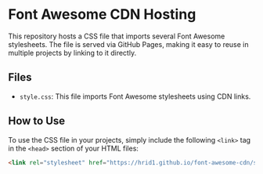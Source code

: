 # Font Awesome CDN Hosting 

This repository hosts a CSS file that imports several Font Awesome stylesheets. The file is served via GitHub Pages, making it easy to reuse in multiple projects by linking to it directly.

## Files

- `style.css`: This file imports Font Awesome stylesheets using CDN links.

## How to Use

To use the CSS file in your projects, simply include the following `<link>` tag in the `<head>` section of your HTML files:

```html
<link rel="stylesheet" href="https://hrid1.github.io/font-awesome-cdn/style.css">

